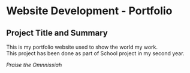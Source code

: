 # Website Development - Portfolio

## Project Title and Summary
This is my portfolio website used to show the world my work. <br>
This project has been done as part of School project in my second year.


<i>Praise the Omnnissiah</i>